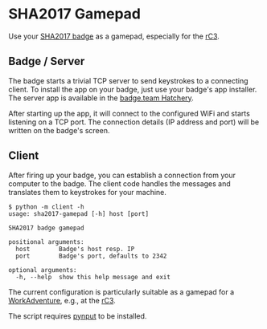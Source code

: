 # SHA2017 Gamepad

Use your [SHA2017 badge][sha2017-badge] as a gamepad, especially for the [rC3][rc3].


## Badge / Server

The badge starts a trivial TCP server to send keystrokes to a connecting client.
To install the app on your badge, just use your badge's app installer.
The server app is available in the [badge.team Hatchery][badge-team-gamepad].

After starting up the app, it will connect to the configured WiFi and starts listening on a TCP port.
The connection details (IP address and port) will be written on the badge's screen.


## Client

After firing up your badge, you can establish a connection from your computer to the badge.
The client code handles the messages and translates them to keystrokes for your machine.

```
$ python -m client -h
usage: sha2017-gamepad [-h] host [port]

SHA2017 badge gamepad

positional arguments:
  host        Badge's host resp. IP
  port        Badge's port, defaults to 2342

optional arguments:
  -h, --help  show this help message and exit
```

The current configuration is particularly suitable as a gamepad for a [WorkAdventure][work-adventure], e.g., at the [rC3][rc3].

The script requires [pynput][] to be installed.


[badge-team-gamepad]: https://badge.team/projects/gamepad
[pynput]: https://github.com/moses-palmer/pynput
[rc3]: https://rc3.world/rc3/
[sha2017-badge]: https://wiki.sha2017.org/w/Projects:Badge
[work-adventure]: https://workadventu.re/
